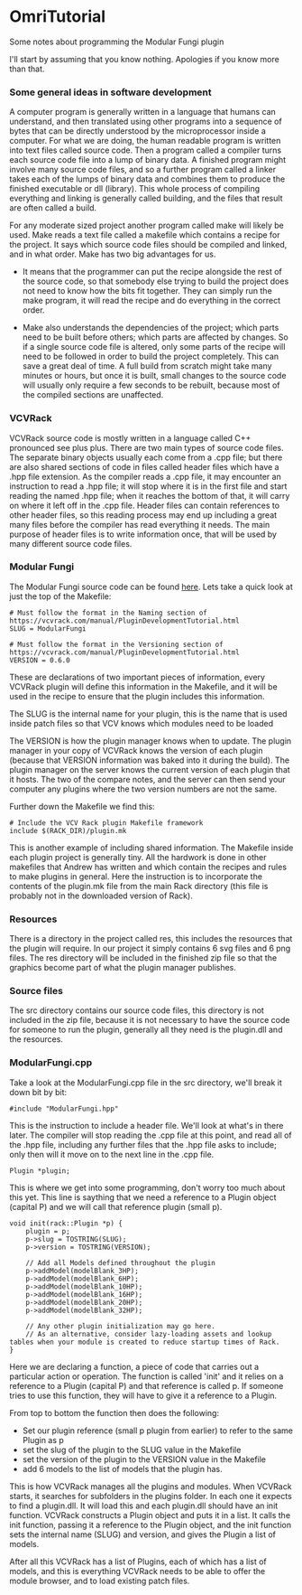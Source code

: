 # OmriTutorial
Some notes about programming the Modular Fungi plugin

I'll start by assuming that you know nothing. Apologies if you know more than that.

### Some general ideas in software development

A computer program is generally written in a language that humans can understand, and then translated using other programs into a sequence of bytes
that can be directly understood by the microprocessor inside a computer. For what we are doing, the human readable program is written into 
text files called source code. Then a program called a compiler turns each source code file into a lump of binary data. A finished program might 
involve many source code files, and so a further program called a linker takes each of the lumps of binary data and combines them to produce
the finished executable or dll (library). This whole process of compiling everything and linking is generally called building, and the files that 
result are often called a build.

For any moderate sized project another program called make will likely be used. Make reads a text file called a makefile which contains a recipe
for the project. It says which source code files should be compiled and linked, and in what order. Make has two big advantages for us.

- It means that the programmer can put the recipe alongside the rest of the source code, so that somebody else trying to build the project
does not need to know how the bits fit together. They can simply run the make program, it will read the recipe and do everything in the correct
order.

- Make also understands the dependencies of the project; which parts need to be built before others; which parts are affected by changes. 
So if a single source code file is altered, only some parts of the recipe will need to be followed in order to build the project completely.
This can save a great deal of time. A full build from scratch might take many minutes or hours, but once it is built, small changes to the source code
will usually only require a few seconds to be rebuilt, because most of the compiled sections are unaffected.

### VCVRack

VCVRack source code is mostly written in a language called C++ pronounced see plus plus. There are two main types of source code files. 
The separate binary objects usually each come from a .cpp file; but there are also shared sections of code in files called header files which
have a .hpp file extension. As the compiler reads a .cpp file, it may encounter an instruction to read a .hpp file; it will stop where it is 
in the first file and start reading the named .hpp file; when it reaches the bottom of that, it will carry on where it left off in the .cpp file.
Header files can contain references to other header files, so this reading process may end up including a great many files before the compiler
has read everything it needs. The main purpose of header files is to write information once, that will be used by many different source code
files.

### Modular Fungi

The Modular Fungi source code can be found [here](https://github.com/david-c14/ModularFungi). Lets  take a quick look at just the top of the Makefile:
```
# Must follow the format in the Naming section of https://vcvrack.com/manual/PluginDevelopmentTutorial.html
SLUG = ModularFungi

# Must follow the format in the Versioning section of https://vcvrack.com/manual/PluginDevelopmentTutorial.html
VERSION = 0.6.0
```

These are declarations of two important pieces of information, every VCVRack plugin will define this information in the Makefile, and it 
will be used in the recipe to ensure that the plugin includes this information.

The SLUG is the internal name for your plugin, this is the name that is used inside patch files so that VCV knows which modules need to 
be loaded

The VERSION is how the plugin manager knows when to update. The plugin manager in your copy of VCVRack knows the version of each plugin
(because that VERSION information was baked into it during the build). The plugin manager on the server knows the current version of each plugin
that it hosts. The two of the compare notes, and the server can then send your computer any plugins where the two version numbers are
not the same.

Further down the Makefile we find this:
```
# Include the VCV Rack plugin Makefile framework
include $(RACK_DIR)/plugin.mk
```

This is another example of including shared information. The Makefile inside each plugin project is generally tiny. All the hardwork is
done in other makefiles that Andrew has written and which contain the recipes and rules to make plugins in general. Here the instruction
is to incorporate the contents of the plugin.mk file from the main Rack directory (this file is probably not in the downloaded version of Rack).

### Resources

There is a directory in the project called res, this includes the resources that the plugin will require. In our project it simply
contains 6 svg files and 6 png files. The res directory will be included in the finished zip file so that the graphics become part of 
what the plugin manager publishes.

### Source files

The src directory contains our source code files, this directory is not included in the zip file, because it is not necessary to have
the source code for someone to run the plugin, generally all they need is the plugin.dll and the resources.

### ModularFungi.cpp

Take a look at the ModularFungi.cpp file in the src directory, we'll break it down bit by bit:
```
#include "ModularFungi.hpp"
```
This is the instruction to include a header file. We'll look at what's in there later. The compiler will stop reading the .cpp file at this point, and read all of the .hpp file, including any further files that the .hpp file asks to include; only then will it move on to the next line in the .cpp file.
```
Plugin *plugin;
```
This is where we get into some programming, don't worry too much about this yet. This line is saything that we need a reference to a Plugin object (capital P) and we will call that reference plugin (small p). 
```
void init(rack::Plugin *p) {
	plugin = p;
	p->slug = TOSTRING(SLUG);
	p->version = TOSTRING(VERSION);

	// Add all Models defined throughout the plugin
	p->addModel(modelBlank_3HP);
	p->addModel(modelBlank_6HP);
	p->addModel(modelBlank_10HP);
	p->addModel(modelBlank_16HP);
	p->addModel(modelBlank_20HP);
	p->addModel(modelBlank_32HP);

	// Any other plugin initialization may go here.
	// As an alternative, consider lazy-loading assets and lookup tables when your module is created to reduce startup times of Rack.
}
```
Here we are declaring a function, a piece of code that carries out a particular action or operation. The function is called 'init' and it relies on a reference to a Plugin (capital P) and that reference is called p. If someone tries to use this function, they will have
to give it a reference to a Plugin.

From top to bottom the function then does the following:
- Set our plugin reference (small p plugin from earlier) to refer to the same Plugin as p
- set the slug of the plugin to the SLUG value in the Makefile
- set the version of the plugin to the VERSION value in the Makefile
- add 6 models to the list of models that the plugin has.

This is how VCVRack manages all the plugins and modules. When VCVRack starts, it searches for subfolders in the plugins folder. In each one it expects to find a plugin.dll. It will load this and each plugin.dll should have an init function. VCVRack constructs a Plugin object and puts it in a list. It calls the init function, passing it a reference to the Plugin object, and the init function sets the
internal name (SLUG) and version, and gives the Plugin a list of models.

After all this VCVRack has a list of Plugins, each of which has a list of models, and this is everything VCVRack needs to be able to 
offer the module browser, and to load existing patch files.

